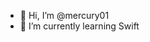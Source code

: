- 👋 Hi, I’m @mercury01
- 🌱 I’m currently learning Swift


<!---
mercury01/mercury01 is a ✨ special ✨ repository because its `README.md` (this file) appears on your GitHub profile.
You can click the Preview link to take a look at your changes.
--->
